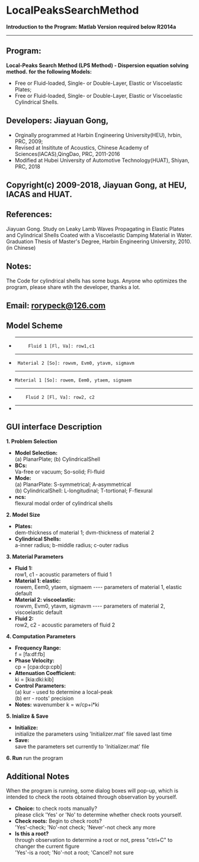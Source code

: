 #                                   LocalPeaksSearchMethod
  **Introduction to the Program: Matlab Version required below R2014a**
**********************************************************************************
## Program: 
   **Local-Peaks Search Method (LPS Method) - Dispersion equation solving method.**
   **for the following Models:**
*  Free or Fluid-loaded, Single- or Double-Layer, Elastic or Viscoelastic Plates;
*  Free or Fluid-loaded, Single- or Double-Layer, Elastic or Viscoelastic Cylindrical Shells.

## Developers: Jiayuan Gong,
*  Orginally programmed at Harbin Engineering University(HEU), hrbin, PRC, 2009;
*  Revised at Insititute of Acoustics, Chinese Academy of Sciences(IACAS),QingDao, PRC, 2011-2016
*  Modified at Hubei University of Automotive Technology(HUAT), Shiyan, PRC, 2018

## Copyright(c) 2009-2018, Jiayuan Gong, at HEU, IACAS and HUAT.

## References: 
Jiayuan Gong. Study on Leaky Lamb Waves Propagating in Elastic Plates
and Cylindrical Shells Coated with a Viscoelastic Damping Material in Water. 
Graduation Thesis of Master's Degree, Harbin Engineering University, 2010. (in Chinese)

## Notes:  
The Code for cylindrical shells has some bugs. Anyone who optimizes
the program, please share wtih the developer, thanks a lot.

## Email: rorypeck@126.com

 ## Model Scheme
* -----------------------------------------------------------------
           Fluid 1 [Fl, Va]: row1,c1
* -----------------------------------------------------------------
       Material 2 [So]: rowvm, Evm0, ytavm, sigmavm      
*  ----------------------------------------------------------------
       Material 1 [So]: rowem, Eem0, ytaem, sigmaem
*  ----------------------------------------------------------------
           Fluid 2 [Fl, Va]: row2, c2
* -----------------------------------------------------------------

## GUI interface Description
**1. Problem Selection**
*  **Model Selection:**     
    (a) PlanarPlate; (b) CylindricalShell
*  **BCs:**    
    Va-free or vacuum; So-solid; Fl-fluid
*  **Mode:**    
    (a) PlanarPlate: S-symmetrical; A-asymmetrical    
    (b) CylindricalShell: L-longitudinal; T-tortional; F-flexural
*  **ncs:**    
    flexural modal order of cylindrical shells
	
**2. Model Size**
*  **Plates:**    
    dem-thickness of material 1;    dvm-thickness of material 2
*  **Cylindrical Shells:**    
    a-inner radius;    b-middle radius;    c-outer radius

**3. Material Parameters**
*  **Fluid 1:**    
    row1, c1 - acoustic parameters of fluid 1
*  **Material 1: elastic:**    
    rowem, Eem0, ytaem, sigmaem ---- parameters of material 1, elastic default
*  **Material 2: viscoelastic:**    
    rowvm, Evm0, ytavm, sigmavm ---- parameters of material 2, viscoelastic default
*  **Fluid 2:**    
    row2, c2 - acoustic parameters of fluid 2

**4. Computation Parameters**
*   **Frequency Range:**     
     f = [fa:df:fb]
*   **Phase Velocity:**    
     cp = [cpa:dcp:cpb]
*   **Attenuation Coefficient:**    
     ki = [kia:dki:kib]
*   **Control Parameters:**    
    (a) kur - used to determine a local-peak    
    (b) err - roots' precision
* **Notes:** wavenumber k = w/cp+i*ki

**5. Inialize & Save**
*  **Initialize:**    
     initialize the parameters using 'Initializer.mat' file saved last time
*  **Save:**    
     save the parameters set currently to 'Initializer.mat' file
	 
**6. Run**
  run the program
  

## Additional Notes
  When the program is running, some dialog boxes will pop-up, which is intended to 
  check the roots obtained through observation by yourself. 
*  **Choice:** to check roots manually?    
      please click 'Yes' or 'No' to determine whether check roots yourself.
*  **Check roots:** Begin to check roots?     
      'Yes'-check; 'No'-not check; 'Never'-not check any more
*  **Is this a root?**     
     through observation to determine a root or not, press "ctrl+C" to changer the current figure    
          'Yes'-is a root; 'No'-not a root; 'Cancel? not sure

